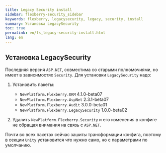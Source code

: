 ```yaml
---
title: Legacy Security install
sidebar: flexberry-security_sidebar
keywords: flexberry, legacysecurity, legacy, security, install
summary: Установка LegacySecurity
toc: true
permalink: en/fs_legacy-security-install.html
lang: en
---
```


##  Установка LegacySecurity
Последняя версия `ASP.NET`, совместима со старыми полномочиями, но имеет в зависимостях `Security`.
Для установки `LegacySecurity` надо:

1. Установить пакеты:
    * `NewPlatform.Flexberry.ORM` 4.1.0-beta07
    * `NewPlatform.Flexberry.AspNet` 2.3.1-beta07
    * `NewPlatform.Flexberry.Audit` 3.0.0-beta01
    * `NewPlatform.Flexberry.LegacySecurity` 1.0.0-beta02

2. Удалить `NewPlatform.Flexberry.Security` и его изменения в конфиге не обращая внимания на связь с `ASP.NET`.

Почти во всех пакетах сейчас зашиты трансформации конфига, поэтому в секции `Unity` установится что нужно само, но с параметрами по умолчанию.
